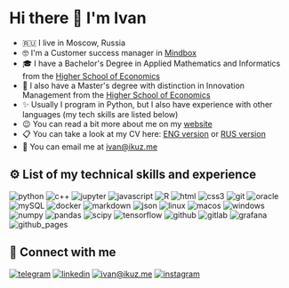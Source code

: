 # Hi there 👋 I'm Ivan

- 🇷🇺 I live in Moscow, Russia
- 🤓 I'm a Customer success manager in [Mindbox](https://mindbox.ru)
- 🎓 I have a Bachelor's Degree in Applied Mathematics and Informatics from the [Higher School of Economics](https://www.hse.ru/en/)
- 📕 I also have a Master's degree with distinction in Innovation Management from the [Higher School of Economics](https://www.hse.ru/en/)
- ✨ Usually I program in Python, but I also have experience with other languages (my tech skills are listed below)
- 😉 You can read a bit more about me on my [website](https://ikuz.me/)
- 📋 You can take a look at my CV here: [ENG version](https://ikuz.me/cv_eng.pdf) or [RUS version](https://ikuz.me/cv_rus.pdf)
- 📩 You can email me at [ivan@ikuz.me](mailto:ivan@ikuz.me)



## ⚙️ List of my technical skills and experience

![python](https://img.shields.io/badge/python%20-%233776AB.svg?&style=for-the-badge&logo=python&logoColor=white) ![c++](https://img.shields.io/badge/C++%20-%2300599C?style=for-the-badge&logo=c%2B%2B&logoColor=white) ![jupyter](https://img.shields.io/badge/Jupyter%20-%23da6a22.svg?&style=for-the-badge&logo=Jupyter&logoColor=white) ![javascript](https://img.shields.io/badge/javascript%20-%235a5b59.svg?&style=for-the-badge&logo=javascript&logoColor=%23F7DF1E) ![R](https://img.shields.io/badge/r%20-%230779e4.svg?&style=for-the-badge&logo=r&logoColor=white) ![html](https://img.shields.io/badge/html%20-%23E34F26.svg?&style=for-the-badge&logo=html5&logoColor=white) ![css3](https://img.shields.io/badge/css3%20-%231572B6.svg?&style=for-the-badge&logo=css3&logoColor=white) ![git](https://img.shields.io/badge/git%20-%23F05033.svg?&style=for-the-badge&logo=git&logoColor=white) ![oracle](https://img.shields.io/badge/oracle%20-%23d21010.svg?&style=for-the-badge&logo=oracle&logoColor=white) ![mySQL](https://img.shields.io/badge/mysql%20-%2300ADD8.svg?&style=for-the-badge&logo=mysql&logoColor=white) ![docker](https://img.shields.io/badge/docker%20-%232496ED.svg?&style=for-the-badge&logo=docker&logoColor=white) ![markdown](https://img.shields.io/badge/markdown%20-%2314354C.svg?&style=for-the-badge&logo=markdown&logoColor=white) ![json](https://img.shields.io/badge/json-5E5C5C?style=for-the-badge&logo=json&logoColor=white) ![linux](https://img.shields.io/badge/linux%20-%23dfdfdf.svg?&style=for-the-badge&logo=linux&logoColor=black) ![macos](https://img.shields.io/badge/macos%20-%23000000.svg?&style=for-the-badge&logo=macos&logoColor=white) ![windows](https://img.shields.io/badge/windows%20-%230078D6.svg?&style=for-the-badge&logo=windows&logoColor=white) ![numpy](https://img.shields.io/badge/Numpy-777BB4?style=for-the-badge&logo=numpy&logoColor=white) ![pandas](https://img.shields.io/badge/Pandas-2C2D72?style=for-the-badge&logo=pandas&logoColor=white) ![scipy](https://img.shields.io/badge/SciPy-654FF0?style=for-the-badge&logo=SciPy&logoColor=white) ![tensorflow](https://img.shields.io/badge/TensorFlow-FF6F00?style=for-the-badge&logo=TensorFlow&logoColor=white) ![github](https://img.shields.io/badge/GitHub-100000?style=for-the-badge&logo=github&logoColor=white) ![gitlab](https://img.shields.io/badge/GitLab-330F63?style=for-the-badge&logo=gitlab&logoColor=white) ![grafana](https://img.shields.io/badge/grafana%20-%23F46800.svg?&style=for-the-badge&logo=grafana&logoColor=white) ![github_pages](https://img.shields.io/badge/GitHub%20Pages-222222?style=for-the-badge&logo=GitHub%20Pages&logoColor=white) 



## 🤝 Connect with me

[![telegram](https://img.shields.io/badge/seankalejs%20-%2326A5E4.svg?&style=for-the-badge&logo=telegram&logoColor=white)](https://t.me/seankalejs) [![linkedin](https://img.shields.io/badge/linkedin%20-%230077B5.svg?&style=for-the-badge&logo=linkedin&logoColor=white)](https://www.linkedin.com/in/ivan-p-kuznetsov/) [![ivan@ikuz.me](https://img.shields.io/badge/ivan@ikuz.me%20-%23d4d4d4.svg?&style=for-the-badge&logo=mail.ru&logoColor=black)](mailto:ivan@ikuz.me) [![instagram](https://img.shields.io/badge/seankalejs%20-%23E4405F.svg?&style=for-the-badge&logo=Instagram&logoColor=white)](https://www.instagram.com/seankalejs/)

